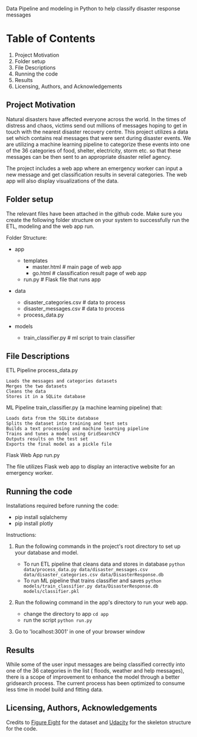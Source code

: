 Data Pipeline and modeling in Python to help classify disaster response messages

# Table of Contents
1. Project Motivation
2. Folder setup
3. File Descriptions
4. Running the code
5. Results
6. Licensing, Authors, and Acknowledgements

## Project Motivation

Natural disasters have affected everyone across the world. In the times of distress and chaos, victims send out millions of messages hoping to get in touch with the nearest disaster recovery centre. This project utilizes a data set which contains real messages that were sent during disaster events. We are utilizing a machine learning pipeline to categorize these events into one of the 36 categories of food, shelter, electricity, storm etc. so that these messages can be then sent to an appropriate disaster relief agency.

The project includes a web app where an emergency worker can input a new message and get classification results in several categories. The web app will also display visualizations of the data.

## Folder setup

The relevant files have been attached in the github code. Make sure you create the following folder structure on your system to successfully run the ETL, modeling and the web app run.

Folder Structure:

- app
    - templates
       - master.html  # main page of web app
       - go.html  # classification result page of web app
    - run.py  # Flask file that runs app

- data
    - disaster_categories.csv  # data to process 
    - disaster_messages.csv  # data to process
    - process_data.py

- models
    - train_classifier.py # ml script to train classifier


## File Descriptions

ETL Pipeline
process_data.py

    Loads the messages and categories datasets
    Merges the two datasets
    Cleans the data
    Stores it in a SQLite database

ML Pipeline
train_classifier.py (a machine learning pipeline) that:

    Loads data from the SQLite database
    Splits the dataset into training and test sets
    Builds a text processing and machine learning pipeline
    Trains and tunes a model using GridSearchCV
    Outputs results on the test set
    Exports the final model as a pickle file

Flask Web App
run.py

The file utilizes Flask web app to display an interactive website for an emergency worker.

## Running the code

Installations required before running the code:
- pip install sqlalchemy
- pip install plotly

Instructions:
1. Run the following commands in the project's root directory to set up your database and model.

    - To run ETL pipeline that cleans data and stores in database
        `python data/process_data.py data/disaster_messages.csv data/disaster_categories.csv data/DisasterResponse.db`
    - To run ML pipeline that trains classifier and saves
        `python models/train_classifier.py data/DisasterResponse.db models/classifier.pkl`

2. Run the following command in the app's directory to run your web app.
    - change the directory to app
        `cd app`
    - run the script
        `python run.py`

3. Go to 'localhost:3001' in one of your browser window

## Results
While some of the user input messages are being classified correctly into one of the 36 categories in the list ( floods, weather and help messages), there is a scope of improvement to enhance the model through a better gridsearch process. The current process has been optimized to consume less time in model build and fitting data.

## Licensing, Authors, Acknowledgements
Credits to [Figure Eight](https://www.figure-eight.com/dataset/combined-disaster-response-data/) for the dataset and [Udacity](https://www.udacity.com/) for the skeleton structure for the code.
